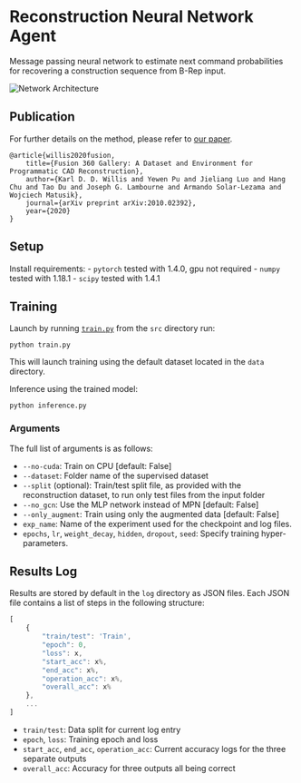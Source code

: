 # Reconstruction Neural Network Agent
Message passing neural network to estimate next command probabilities for recovering a construction sequence from B-Rep input.

![Network Architecture](https://i.gyazo.com/2223b2f54754a0133cdea6c6da458c46.png)

## Publication
For further details on the method, please refer to [our paper](https://arxiv.org/abs/2010.02392).
```
@article{willis2020fusion,
    title={Fusion 360 Gallery: A Dataset and Environment for Programmatic CAD Reconstruction},
    author={Karl D. D. Willis and Yewen Pu and Jieliang Luo and Hang Chu and Tao Du and Joseph G. Lambourne and Armando Solar-Lezama and Wojciech Matusik},
    journal={arXiv preprint arXiv:2010.02392},
    year={2020}
}
```

## Setup
Install requirements:
    - `pytorch` tested with 1.4.0, gpu not required
    - `numpy` tested with 1.18.1
    - `scipy` tested with 1.4.1


## Training
Launch by running [`train.py`](./src/train.py) from the `src` directory run:
```
python train.py
```
This will launch training using the default dataset located in the `data` directory.

Inference using the trained model:
```
python inference.py
```

### Arguments
The full list of arguments is as follows:
- `--no-cuda`: Train on CPU [default: False]
- `--dataset`: Folder name of the supervised dataset
- `--split` (optional): Train/test split file, as provided with the reconstruction dataset, to run only test files from the input folder
- `--no_gcn`: Use the MLP network instead of MPN [default: False]
- `--only_augment`: Train using only the augmented data [default: False]
- `exp_name`: Name of the experiment used for the checkpoint and log files.
- `epochs`, `lr`, `weight_decay`, `hidden`, `dropout`, `seed`: Specify training hyper-parameters.


## Results Log
Results are stored by default in the `log` directory as JSON files. Each JSON file contains a list of steps in the following structure:

```js
[
    {
        "train/test": 'Train',
        "epoch": 0,
        "loss": x,
        "start_acc": x%,
        "end_acc": x%,
        "operation_acc": x%,
        "overall_acc": x%
    },
    ...
]
```
- `train/test`: Data split for current log entry
- `epoch`, `loss`: Training epoch and loss
- `start_acc`, `end_acc`, `operation_acc`: Current accuracy logs for the three separate outputs
- `overall_acc`: Accuracy for three outputs all being correct
